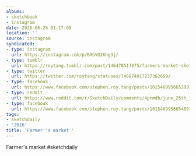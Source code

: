 ```yaml
---
albums:
- sketchbook
- instagram
date: 2016-06-26 01:17:09
location: ''
source: instagram
syndicated:
- type: instagram
  url: https://instagram.com/p/BHGVQIKhg3j/
- type: tumblr
  url: https://roytang.tumblr.com/post/146478517075/farmers-market-sketchdaily
- type: twitter
  url: https://twitter.com/roytang/statuses/746874917237362689/
- type: facebook
  url: https://www.facebook.com/stephen.roy.tang/posts/10154699566528912:0
- type: reddit
  url: https://www.reddit.com/r/SketchDaily/comments/4prmdb/june_25th_farmers_market/d4o51zf/
- type: facebook
  url: https://www.facebook.com/stephen.roy.tang/posts/10154699566548912
tags:
- sketchdaily
- '2016'
title: 'Farmer''s market '
---
```


Farmer's market #sketchdaily